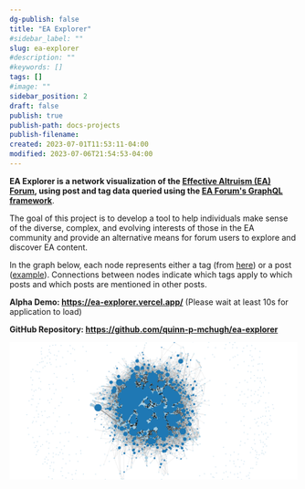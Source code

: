 ```yaml
---
dg-publish: false
title: "EA Explorer"
#sidebar_label: "" 
slug: ea-explorer 
#description: ""
#keywords: []
tags: []
#image: ""
sidebar_position: 2
draft: false
publish: true
publish-path: docs-projects
publish-filename: 
created: 2023-07-01T11:53:11-04:00
modified: 2023-07-06T21:54:53-04:00
---
```


**EA Explorer is a network visualization of the [Effective Altruism (EA) Forum](https://forum.effectivealtruism.org/), using post and tag data queried using the [EA Forum's GraphQL framework](https://www.lesswrong.com/posts/LJiGhpq8w4Badr5KJ/graphql-tutorial-for-lesswrong-and-effective-altruism-forum)**.

The goal of this project is to develop a tool to help individuals make sense of the diverse, complex, and evolving interests of those in the EA community and provide an alternative means for forum users to explore and discover EA content.

In the graph below, each node represents either a tag (from [here](https://forum.effectivealtruism.org/topics/all)) or a post ([example](https://forum.effectivealtruism.org/s/B79ro5zkhndbBKRRX/p/ZhNaizQgYY9dXdQkM)). Connections between nodes indicate which tags apply to which posts and which posts are mentioned in other posts.

**Alpha Demo: https://ea-explorer.vercel.app/** (Please wait at least 10s for application to load)

**GitHub Repository: https://github.com/quinn-p-mchugh/ea-explorer**

![EA Explorer screenshot](../docs/2022-12-11-ea-explorer-screenshot.png)